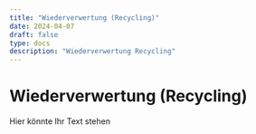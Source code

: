 ```yaml
---
title: "Wiederverwertung (Recycling)"
date: 2024-04-07
draft: false
type: docs
description: "Wiederverwertung Recycling"
---
```


# Wiederverwertung (Recycling)

Hier könnte Ihr Text stehen